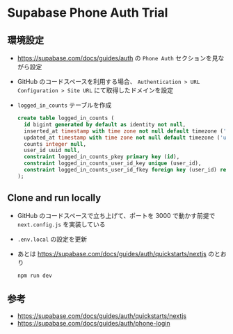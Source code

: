 # Supabase Phone Auth Trial

## 環境設定

- https://supabase.com/docs/guides/auth の `Phone Auth` セクションを見ながら設定
- GitHub のコードスペースを利用する場合、 `Authentication > URL Configuration > Site URL` にて取得したドメインを設定
- `logged_in_counts` テーブルを作成

  ```sql
  create table logged_in_counts (
    id bigint generated by default as identity not null,
    inserted_at timestamp with time zone not null default timezone ('utc'::text, now()),
    updated_at timestamp with time zone not null default timezone ('utc'::text, now()),
    counts integer null,
    user_id uuid null,
    constraint logged_in_counts_pkey primary key (id),
    constraint logged_in_counts_user_id_key unique (user_id),
    constraint logged_in_counts_user_id_fkey foreign key (user_id) references auth.users (id)
  );
  ```

## Clone and run locally

- GitHub のコードスペースで立ち上げて、ポートを 3000 で動かす前提で `next.config.js` を実装している
- `.env.local` の設定を更新
- あとは https://supabase.com/docs/guides/auth/quickstarts/nextjs のとおり

  ```bash
  npm run dev
  ```

## 参考

- https://supabase.com/docs/guides/auth/quickstarts/nextjs
- https://supabase.com/docs/guides/auth/phone-login